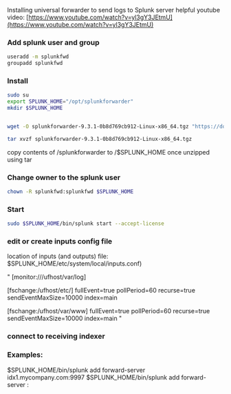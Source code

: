 Installing universal forwarder to send logs to Splunk server
helpful youtube video:
[https://www.youtube.com/watch?v=yl3gY3JEtmU](https://www.youtube.com/watch?v=yl3gY3JEtmU)

### Add splunk user and group

```bash
useradd -m splunkfwd
groupadd splunkfwd
```

### Install 
```bash
sudo su
export SPLUNK_HOME="/opt/splunkforwarder"
mkdir $SPLUNK_HOME


wget -O splunkforwarder-9.3.1-0b8d769cb912-Linux-x86_64.tgz "https://download.splunk.com/products/universalforwarder/releases/9.3.1/linux/splunkforwarder-9.3.1-0b8d769cb912-Linux-x86_64.tgz"

tar xvzf splunkforwarder-9.3.1-0b8d769cb912-Linux-x86_64.tgz
```

copy contents of /splunkforwarder to /$SPLUNK_HOME once unzipped using tar



### Change owner to the splunk user

``` bash
chown -R splunkfwd:splunkfwd $SPLUNK_HOME
```

### Start 
```bash
sudo $SPLUNK_HOME/bin/splunk start --accept-license
```

### edit or create inputs config file 
location of inputs (and outputs) file:
$SPLUNK_HOME/etc/system/local/inputs.conf)

"
[monitor:///ufhost/var/log]

[fschange:/ufhost/etc/]
fullEvent=true
pollPeriod=60
recurse=true
sendEventMaxSize=10000
index=main

[fschange:/ufhost/var/www]
fullEvent=true
pollPeriod=60
recurse=true
sendEventMaxSize=10000
index=main
"

### connect to receiving indexer 
### Examples:
$SPLUNK_HOME/bin/splunk add forward-server idx1.mycompany.com:9997
$SPLUNK_HOME/bin/splunk add forward-server <host name or ip address>:<listening port>